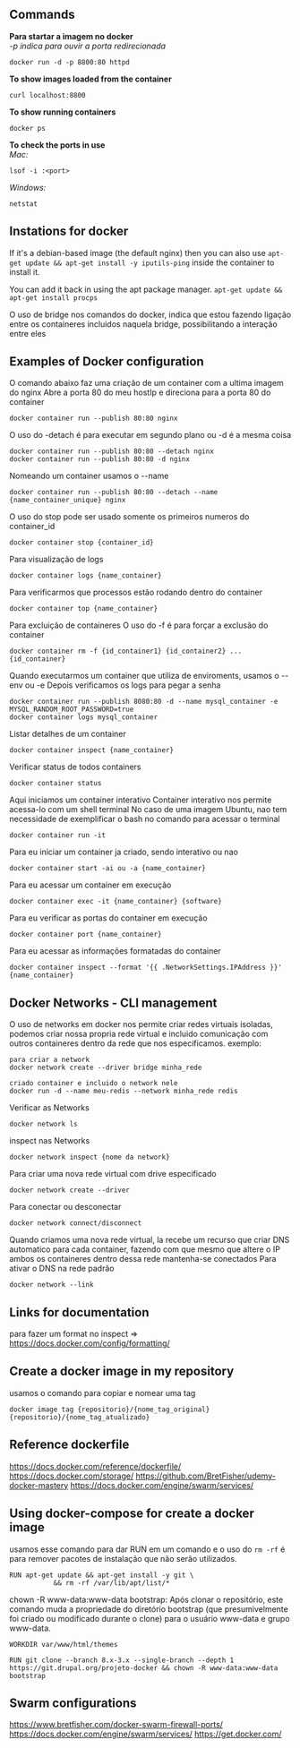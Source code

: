 ## Commands
<b>Para startar a imagem no docker</b></br>
<i>-p indica para ouvir a porta redirecionada</i>
```
docker run -d -p 8800:80 httpd
```

<b>To show images loaded from the container</b>
```
curl localhost:8800
```

<b>To show running containers</b>
```
docker ps
```

<b>To check the ports in use</b></br>
<i>Mac:</i> 
```
lsof -i :<port>
```  
<i>Windows:</i>
```
netstat
```


## Instations for docker
If it's a debian-based image (the default nginx) then you can also use `apt-get update && apt-get install -y iputils-ping` inside the container to install it.

You can add it back in using the apt package manager. `apt-get update && apt-get install procps`

O uso de bridge nos comandos do docker, indica que estou fazendo ligação entre os containeres incluidos naquela bridge, possibilitando a interação entre eles

## Examples of Docker configuration
O comando abaixo faz uma criação de um container com a ultima imagem do nginx
Abre a porta 80 do meu hostIp e direciona para a porta 80 do container
```
docker container run --publish 80:80 nginx
```

O uso do -detach é para executar em segundo plano ou -d é a mesma coisa
```
docker container run --publish 80:80 --detach nginx
docker container run --publish 80:80 -d nginx
```

Nomeando um container usamos o --name
```
docker container run --publish 80:80 --detach --name {name_container_unique} nginx
```

O uso do stop pode ser usado somente os primeiros numeros do container_id
```
docker container stop {container_id}
```

Para visualização de logs
```
docker container logs {name_container}
```

Para verificarmos que processos estão rodando dentro do container
```
docker container top {name_container}
```

Para excluição de containeres
O uso do -f é para forçar a exclusão do container
```
docker container rm -f {id_container1} {id_container2} ... {id_container}
```

Quando executarmos um container que utiliza de enviroments, usamos o --env ou -e
Depois verificamos os logs para pegar a senha
```
docker container run --publish 8080:80 -d --name mysql_container -e MYSQL_RANDOM_ROOT_PASSWORD=true
docker container logs mysql_container
```

Listar detalhes de um container
```
docker container inspect {name_container}
```

Verificar status de todos containers
```
docker container status
```

Aqui iniciamos um container interativo
Container interativo nos permite acessa-lo com um shell terminal
No caso de uma imagem Ubuntu, nao tem necessidade de exemplificar o bash no comando para acessar o terminal
```
docker container run -it
```

Para eu iniciar um container ja criado, sendo interativo ou nao
```
docker container start -ai ou -a {name_container}
```

Para eu acessar um container em execução
```
docker container exec -it {name_container} {software}
```

Para eu verificar as portas do container em execução
```
docker container port {name_container}
```

Para eu acessar as informações formatadas do container
```
docker container inspect --format '{{ .NetworkSettings.IPAddress }}' {name_container}
```

## Docker Networks - CLI management
O uso de networks em docker nos permite criar redes virtuais isoladas, podemos criar nossa propria rede virtual e incluido comunicação com outros containeres dentro da rede que nos especificamos.
exemplo:
```
para criar a network
docker network create --driver bridge minha_rede

criado container e incluido o network nele
docker run -d --name meu-redis --network minha_rede redis
```

Verificar as Networks
```
docker network ls
```

inspect nas Networks
```
docker network inspect {nome da network}
```

Para criar uma nova rede virtual com drive especificado
```
docker network create --driver
```

Para conectar ou desconectar
```
docker network connect/disconnect
```

Quando criamos uma nova rede virtual, la recebe um recurso que criar DNS automatico para cada container, fazendo com que mesmo que altere o IP ambos os containeres dentro dessa rede mantenha-se conectados
Para ativar o DNS na rede padrão
```
docker network --link
```

## Links for documentation
para fazer um format no inspect => https://docs.docker.com/config/formatting/ </br>

## Create a docker image in my repository
usamos o comando para copiar e nomear uma tag
```
docker image tag {repositorio}/{nome_tag_original} {repositorio}/{nome_tag_atualizado} 
```

## Reference dockerfile
https://docs.docker.com/reference/dockerfile/
https://docs.docker.com/storage/
https://github.com/BretFisher/udemy-docker-mastery
https://docs.docker.com/engine/swarm/services/

## Using docker-compose for create a docker image

usamos esse comando para dar RUN em um comando e o uso do `rm -rf` é para remover pacotes de instalação que não serão utilizados.
```
RUN apt-get update && apt-get install -y git \
           && rm -rf /var/lib/apt/list/*
```

chown -R www-data:www-data bootstrap: Após clonar o repositório, este comando muda a propriedade do diretório bootstrap (que presumivelmente foi criado ou modificado durante o clone) para o usuário www-data e grupo www-data.
```
WORKDIR var/www/html/themes

RUN git clone --branch 8.x-3.x --single-branch --depth 1 https://git.drupal.org/projeto-docker && chown -R www-data:www-data bootstrap
```

## Swarm configurations

https://www.bretfisher.com/docker-swarm-firewall-ports/
https://docs.docker.com/engine/swarm/services/
https://get.docker.com/